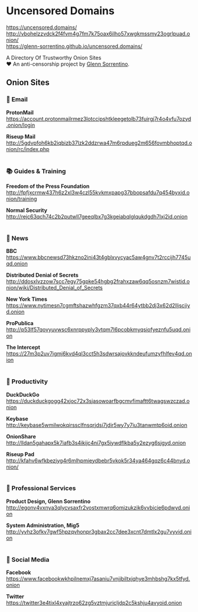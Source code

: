 # Uncensored Domains
https://uncensored.domains/<br>
http://vbohelzzvdck2f4fvm4g7fm7k75oax6ilho57xwgkmssmy23ogrlpuad.onion/<br>
https://glenn-sorrentino.github.io/uncensored.domains/

A Directory Of Trustworthy Onion Sites<br>
❤️ An anti-censorship project by [Glenn Sorrentino](https://glennsorrentino.com).

## Onion Sites

### 📨 Email

**ProtonMail**<br>
https://account.protonmailrmez3lotccipshtkleegetolb73fuirgj7r4o4vfu7ozyd.onion/login
 
**Riseup Mail**<br>
http://5gdvpfoh6kb2iqbizb37lzk2ddzrwa47m6rpdueg2m656fovmbhoptqd.onion/rc/index.php
<br>
<br>
### 📚 Guides & Training

**Freedom of the Press Foundation**<br>
http://fpfjxcrmw437h6z2xl3w4czl55kvkmxpapg37bbopsafdu7q454byxid.onion/training

**Normal Security**<br>
http://rejc63qch74c2b2putwll7geeqlbx7g3kgeiabqlglqukdgdh7lxj2id.onion
<br>
<br>
### 📰 News

**BBC**<br>
https://www.bbcnewsd73hkzno2ini43t4gblxvycyac5aw4gnv7t2rccijh7745uqd.onion

**Distributed Denial of Secrets**<br>
http://ddosxlvzzow7scc7egy75gpke54hgbg2frahxzaw6qq5osnzm7wistid.onion/wiki/Distributed_Denial_of_Secrets

**New York Times**<br>
https://www.nytimesn7cgmftshazwhfgzm37qxb44r64ytbb2dj3x62d2lljsciiyd.onion

**ProPublica**<br>
http://p53lf57qovyuvwsc6xnrppyply3vtqm7l6pcobkmyqsiofyeznfu5uqd.onion

**The Intercept**<br>
https://27m3p2uv7igmj6kvd4ql3cct5h3sdwrsajovkkndeufumzyfhlfev4qd.onion
<br>
<br>
### 🧰 Productivity

**DuckDuckGo**<br>
https://duckduckgogg42xjoc72x3sjasowoarfbgcmvfimaftt6twagswzczad.onion

**Keybase**<br>
http://keybase5wmilwokqirssclfnsqrjdsi7jdir5wy7y7iu3tanwmtp6oid.onion
    
**OnionShare**<br>
http://lldan5gahapx5k7iafb3s4ikijc4ni7gx5iywdflkba5y2ezyg6sjgyd.onion

**Riseup Pad**<br>
http://kfahv6wfkbezjyg4r6mlhpmieydbebr5vkok5r34ya464gqz6c44bnyd.onion/
<br>
<br>
### 💼 Professional Services

**Product Design, Glenn Sorrentino**<br>
http://egonv4vxnya3qlycvsaxfr2vostxmwrq6omjzukzik6vvbicie6pdwyd.onion

**System Administration, Mig5**<br>
http://yvhz3ofkv7gwf5hpzqvhonpr3gbax2cc7dee3xcnt7dmtlx2gu7vyvid.onion
<br>
<br>
### 💬 Social Media

**Facebook**<br>
https://www.facebookwkhpilnemxj7asaniu7vnjjbiltxjqhye3mhbshg7kx5tfyd.onion

**Twitter**<br>
https://twitter3e4tixl4xyajtrzo62zg5vztmjuricljdp2c5kshju4avyoid.onion

